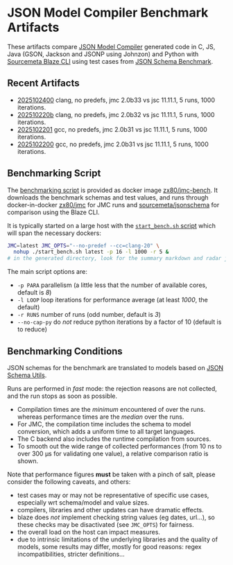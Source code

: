 # JSON Model Compiler Benchmark Artifacts

These artifacts compare
[JSON Model Compiler](https://github.com/clairey-zx81/json-model) generated code in
C, JS, Java (GSON, Jackson and JSONP using Johnzon) and Python with
[Sourcemeta Blaze CLI](https://github.com/sourcemeta/jsonschema) using test cases from
[JSON Schema Benchmark](https://github.com/sourcemeta-research/jsonschema-benchmark).

## Recent Artifacts

- [2025102400](benchmarks/2025102400.md) clang, no predefs, jmc 2.0b33 vs jsc 11.11.1, 5 runs, 1000 iterations.
- [202510220b](benchmarks/202510220b.md) clang, no predefs, jmc 2.0b32 vs jsc 11.11.1, 5 runs, 1000 iterations.
- [2025102201](benchmarks/2025102201.md) gcc, no predefs, jmc 2.0b31 vs jsc 11.11.1, 5 runs, 1000 iterations.
- [2025102200](benchmarks/2025102200.md) gcc, no predefs, jmc 2.0b31 vs jsc 11.11.1, 5 runs, 1000 iterations.

## Benchmarking Script

The [benchmarking script](https://github.com/clairey-zx81/json-model/blob/main/tests/perf/benchmark.sh)
is provided as docker image [zx80/jmc-bench](https://hub.docker.com/repository/docker/zx80/jmc-bench).
It downloads the benchmark schemas and test values, and runs through docker-in-docker
[zx80/jmc](https://hub.docker.com/repository/docker/zx80/jmc) for JMC runs and
[sourcemeta/jsonschema](https://github.com/sourcemeta/jsonschema/pkgs/container/jsonschema)
for comparison using the Blaze CLI.

It is typically started on a large host with the
[`start_bench.sh` script](https://github.com/clairey-zx81/json-model/blob/main/tests/perf/start_bench.sh)
which will span the necessary dockers:

```sh
JMC=latest JMC_OPTS="--no-predef --cc=clang-20" \
  nohup ./start_bench.sh latest -p 16 -l 1000 -r 5 &
# in the generated directory, look for the summary markdown and radar json files.
```

The main script options are:

- `-p PARA` parallelism (a little less that the number of available cores, default is _8_)
- `-l LOOP` loop iterations for performance average (at least _1000_, the default)
- `-r RUNS` number of runs (odd number, default is _3_)
- `--no-cap-py` do _not_ reduce python iterations by a factor of 10 (default is to reduce)

## Benchmarking Conditions

JSON schemas for the benchmark are translated to models based on
[JSON Schema Utils](https://github.com/zx80/json-schema-utils).

Runs are performed in _fast_ mode: the rejection reasons are not collected, and
the run stops as soon as possible.

- Compilation times are the _minimum_ encountered of over the runs.
  whereas performance times are the _median_ over the runs.
- For JMC, the compilation time includes the schema to model conversion,
  which adds a uniform time to all target languages.
- The C backend also includes the runtime compilation from sources.
- To smooth out the wide range of collected performances (from 10 ns to
  over 300 µs for validating one value), a relative comparison ratio is shown.

Note that performance figures **must** be taken with a pinch of salt, please consider
the following caveats, and others:

- test cases may or may not be representative of specific use cases,
  especially wrt schema/model and value sizes.
- compilers, libraries and other updates can have dramatic effects.
- blaze does _not_ implement checking string values (eg dates, url…),
  so these checks may be disactivated (see `JMC_OPTS`) for fairness.
- the overall load on the host can impact measures.
- due to intrinsic limitations of the underlying libraries and the quality of models,
  some results may differ, mostly for good reasons: regex incompatibilities, stricter
  definitions…
